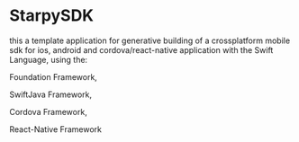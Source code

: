 # StarpySDK

this a template application for generative building of a crossplatform mobile sdk for ios, android and cordova/react-native application with the Swift Language, using the: 

Foundation Framework, 

SwiftJava Framework, 

Cordova Framework,

React-Native Framework
